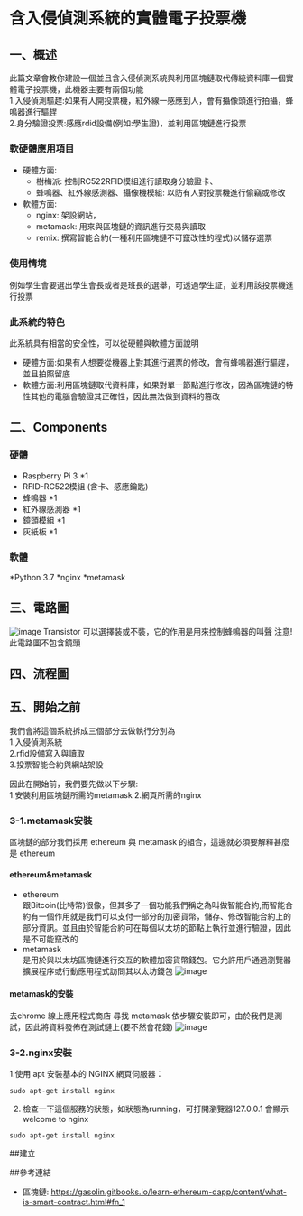 # 含入侵偵測系統的實體電子投票機


## 一、概述
此篇文章會教你建設一個並且含入侵偵測系統與利用區塊鏈取代傳統資料庫一個實體電子投票機，此機器主要有兩個功能  
1.入侵偵測驅趕:如果有人開投票機，紅外線一感應到人，會有攝像頭進行拍攝，蜂鳴器進行驅趕  
2.身分驗證投票:感應rdid設備(例如:學生證)，並利用區塊鏈進行投票

### 軟硬體應用項目
* 硬體方面: 
  * 樹梅派: 控制RC522RFID模組進行讀取身分驗證卡、
  * 蜂鳴器、紅外線感測器、攝像機模組: 以防有人對投票機進行偷竊或修改  
* 軟體方面: 
  * nginx: 架設網站，
  * metamask: 用來與區塊鏈的資訊進行交易與讀取
  * remix: 撰寫智能合約(一種利用區塊鏈不可竄改性的程式)以儲存選票

### 使用情境  
例如學生會要選出學生會長或者是班長的選舉，可透過學生証，並利用該投票機進行投票 

### 此系統的特色
此系統具有相當的安全性，可以從硬體與軟體方面說明
* 硬體方面:如果有人想要從機器上對其進行選票的修改，會有蜂鳴器進行驅趕，並且拍照留底
* 軟體方面:利用區塊鏈取代資料庫，如果對單一節點進行修改，因為區塊鏈的特性其他的電腦會驗證其正確性，因此無法做到資料的篡改





## 二、Components
### 硬體
* Raspberry Pi 3  *1
* RFID-RC522模組 (含卡、感應鑰匙) 
* 蜂鳴器 *1
* 紅外線感測器 *1
* 鏡頭模組 *1
* 灰紙板 *1

### 軟體
*Python 3.7
*nginx
*metamask

## 三、電路圖
![image](https://user-images.githubusercontent.com/62298086/147538187-cd7c4f6c-cd86-407e-8d2f-ccdb890a965d.png)
Transistor 可以選擇裝或不裝，它的作用是用來控制蜂鳴器的叫聲
注意!此電路圖不包含鏡頭



## 四、流程圖





## 五、開始之前
我們會將這個系統拆成三個部分去做執行分別為  
1.入侵偵測系統  
2.rfid設備寫入與讀取  
3.投票智能合約與網站架設  


因此在開始前，我們要先做以下步驟:  
1.安裝利用區塊鏈所需的metamask
2.網頁所需的nginx

### 3-1.metamask安裝
區塊鏈的部分我們採用 ethereum 與 metamask 的組合，這邊就必須要解釋甚麼是 ethereum

#### ethereum&metamask
* ethereum  
跟Bitcoin(比特幣)很像，但其多了一個功能我們稱之為叫做智能合約,而智能合約有一個作用就是我們可以支付一部分的加密貨幣，儲存、修改智能合約上的部分資訊。並且由於智能合約可在每個以太坊的節點上執行並進行驗證，因此是不可能竄改的
* metamask  
是用於與以太坊區塊鏈進行交互的軟體加密貨幣錢包。它允許用戶通過瀏覽器擴展程序或行動應用程式訪問其以太坊錢包
![image](https://user-images.githubusercontent.com/62298086/148272749-a2221f70-8bf3-4adb-83f0-9f41dfc4d0e6.png)
#### metamask的安裝
去chrome 線上應用程式商店 尋找 metamask 依步驟安裝即可，由於我們是測試，因此將資料發佈在測試鏈上(要不然會花錢)
![image](https://user-images.githubusercontent.com/62298086/148273056-65f66565-27eb-45b5-9379-5bf19a23008c.png)

### 3-2.nginx安裝
1.使用 apt 安裝基本的 NGINX 網頁伺服器：
```
sudo apt-get install nginx    
```
2. 檢查一下這個服務的狀態，如狀態為running，可打開瀏覽器127.0.0.1 會顯示welcome to nginx 
```
sudo apt-get install nginx    
```








##建立



##參考連結
* 區塊鏈: https://gasolin.gitbooks.io/learn-ethereum-dapp/content/what-is-smart-contract.html#fn_1



